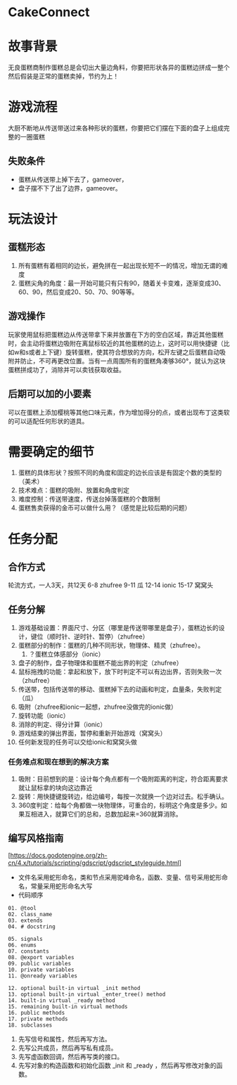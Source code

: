 # CakeConnect
# 故事背景

无良蛋糕商制作蛋糕总是会切出大量边角料，你要把形状各异的蛋糕边拼成一整个然后假装是正常的蛋糕卖掉，节约为上！

# 游戏流程

大厨不断地从传送带送过来各种形状的蛋糕，你要把它们摆在下面的盘子上组成完整的一圈蛋糕

## 失败条件

- 蛋糕从传送带上掉下去了，gameover，
- 盘子摆不下了出了边界，gameover。

# 玩法设计

## 蛋糕形态

1. 所有蛋糕有着相同的边长，避免拼在一起出现长短不一的情况，增加无谓的难度
2. 蛋糕尖角的角度：最一开始可能只有只有90，随着关卡变难，逐渐变成30、60、90，然后变成20、50、70、90等等。

## 游戏操作

玩家使用鼠标把蛋糕边从传送带拿下来并放置在下方的空白区域，靠近其他蛋糕时，会主动将蛋糕边吸附在离鼠标较近的其他蛋糕的边上，这时可以用快捷键（比如w和s或者上下键）旋转蛋糕，使其符合想放的方向，松开左键之后蛋糕自动吸附并防止，不可再更改位置。当有一点周围所有的蛋糕角凑够360°，就认为这块蛋糕拼成功了，消除并可以卖钱获取收益。

## 后期可以加的小要素

可以在蛋糕上添加樱桃等其他口味元素，作为增加得分的点，或者出现布丁这类软的可以适配任何形状的道具。

# 需要确定的细节

1. 蛋糕的具体形状？按照不同的角度和固定的边长应该是有固定个数的类型的（美术）
2. 技术难点：蛋糕的吸附、放置和角度判定
3. 难度控制：传送带速度，传送台掉落蛋糕的个数限制
4. 蛋糕售卖获得的金币可以做什么用？（感觉是比较后期的问题）

# 任务分配

## 合作方式
轮流方式，一人3天，共12天
6-8 zhufree 9-11 瓜 12-14 ionic 15-17 窝窝头

## 任务分解
1. 游戏基础设置：界面尺寸、分区（哪里是传送带哪里是盘子），蛋糕边长的设计，键位（顺时针、逆时针、暂停）（zhufree）
2. 蛋糕部分的制作：蛋糕的几种不同形状，物理体、精灵（zhufree）。
    1. ？蛋糕立体感部分（ionic）
3. 盘子的制作，盘子物理体和蛋糕不能出界的判定（zhufree）
4. 鼠标拖拽的功能：拿起和放下，放下时判定不可以有边出界，否则失败一次（zhufree）
5. 传送带，包括传送带的移动、蛋糕掉下去的动画和判定，血量条，失败判定（瓜）
6. 吸附（zhufree和ionic一起想，zhufree没做完的ionic做）
7. 旋转功能（ionic）
8. 消除的判定、得分计算（ionic）
9. 游戏结束的弹出界面，暂停和重新开始游戏（窝窝头）
10. 任何新发现的任务可以交给ionic和窝窝头做

### 任务难点和现在想到的解决方案
1. 吸附：目前想到的是：设计每个角点都有一个吸附距离的判定，符合距离要求就让鼠标拿的块向这边靠近
2. 旋转：用快捷键旋转边，给边编号，每按一次就换一个边对过去。松手确认。
3. 360度判定：给每个角都做一块物理体，可重合的，标明这个角度是多少。如果互相进入，就算它们的总和，总数加起来=360就算消除。

## 编写风格指南
[https://docs.godotengine.org/zh-cn/4.x/tutorials/scripting/gdscript/gdscript_styleguide.html]
* 文件名采用蛇形命名，类和节点采用驼峰命名，函数、变量、信号采用蛇形命名，常量采用蛇形命名大写
* 代码顺序
```
01. @tool
02. class_name
03. extends
04. # docstring

05. signals
06. enums
07. constants
08. @export variables
09. public variables
10. private variables
11. @onready variables

12. optional built-in virtual _init method
13. optional built-in virtual _enter_tree() method
14. built-in virtual _ready method
15. remaining built-in virtual methods
16. public methods
17. private methods
18. subclasses
```
1. 先写信号和属性，然后再写方法。
2. 先写公共成员，然后再写私有成员。
3. 先写虚函数回调，然后再写类的接口。
4. 先写对象的构造函数和初始化函数 _init 和 _ready ，然后再写修改对象的函数。

